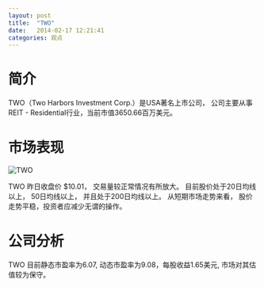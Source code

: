```yaml
---
layout: post
title:  "TWO"
date:   2014-02-17 12:21:41
categories: 观点
---
```


# 简介
TWO（Two Harbors Investment Corp.）是USA著名上市公司，
公司主要从事REIT - Residential行业，当前市值3650.66百万美元。

# 市场表现

![TWO](http://finviz.com/chart.ashx?t=TWO&ty=c&ta=1&p=d&s=l)

TWO 昨日收盘价 $10.01，
交易量较正常情况有所放大。
目前股价处于20日均线以上，
50日均线以上，
并且处于200日均线以上。
从短期市场走势来看，
股价走势平稳，投资者应减少无谓的操作。

# 公司分析
TWO 目前静态市盈率为6.07, 动态市盈率为9.08，每股收益1.65美元,
市场对其估值较为保守。
